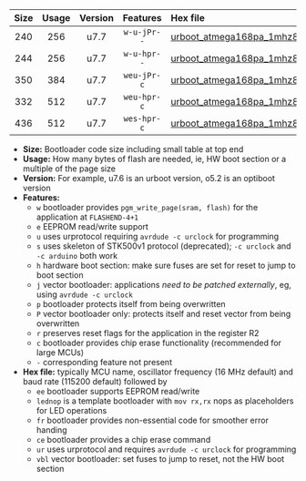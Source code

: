 |Size|Usage|Version|Features|Hex file|
|:-:|:-:|:-:|:-:|:--|
|240|256|u7.7|`w-u-jPr--`|[urboot_atmega168pa_1mhz8432_38400bps_lednop_ur_vbl.hex](https://raw.githubusercontent.com/stefanrueger/urboot.hex/main/mcus/atmega168pa/fcpu_1mhz8432/38400_bps/urboot_atmega168pa_1mhz8432_38400bps_lednop_ur_vbl.hex)|
|244|256|u7.7|`w-u-hpr--`|[urboot_atmega168pa_1mhz8432_38400bps_lednop_fr_ur.hex](https://raw.githubusercontent.com/stefanrueger/urboot.hex/main/mcus/atmega168pa/fcpu_1mhz8432/38400_bps/urboot_atmega168pa_1mhz8432_38400bps_lednop_fr_ur.hex)|
|350|384|u7.7|`weu-jPr-c`|[urboot_atmega168pa_1mhz8432_38400bps_ee_lednop_fr_ce_ur_vbl.hex](https://raw.githubusercontent.com/stefanrueger/urboot.hex/main/mcus/atmega168pa/fcpu_1mhz8432/38400_bps/urboot_atmega168pa_1mhz8432_38400bps_ee_lednop_fr_ce_ur_vbl.hex)|
|332|512|u7.7|`weu-hpr-c`|[urboot_atmega168pa_1mhz8432_38400bps_ee_lednop_fr_ce_ur.hex](https://raw.githubusercontent.com/stefanrueger/urboot.hex/main/mcus/atmega168pa/fcpu_1mhz8432/38400_bps/urboot_atmega168pa_1mhz8432_38400bps_ee_lednop_fr_ce_ur.hex)|
|436|512|u7.7|`wes-hpr-c`|[urboot_atmega168pa_1mhz8432_38400bps_ee_lednop_fr_ce.hex](https://raw.githubusercontent.com/stefanrueger/urboot.hex/main/mcus/atmega168pa/fcpu_1mhz8432/38400_bps/urboot_atmega168pa_1mhz8432_38400bps_ee_lednop_fr_ce.hex)|

- **Size:** Bootloader code size including small table at top end
- **Usage:** How many bytes of flash are needed, ie, HW boot section or a multiple of the page size
- **Version:** For example, u7.6 is an urboot version, o5.2 is an optiboot version
- **Features:**
  + `w` bootloader provides `pgm_write_page(sram, flash)` for the application at `FLASHEND-4+1`
  + `e` EEPROM read/write support
  + `u` uses urprotocol requiring `avrdude -c urclock` for programming
  + `s` uses skeleton of STK500v1 protocol (deprecated); `-c urclock` and `-c arduino` both work
  + `h` hardware boot section: make sure fuses are set for reset to jump to boot section
  + `j` vector bootloader: applications *need to be patched externally*, eg, using `avrdude -c urclock`
  + `p` bootloader protects itself from being overwritten
  + `P` vector bootloader only: protects itself and reset vector from being overwritten
  + `r` preserves reset flags for the application in the register R2
  + `c` bootloader provides chip erase functionality (recommended for large MCUs)
  + `-` corresponding feature not present
- **Hex file:** typically MCU name, oscillator frequency (16 MHz default) and baud rate (115200 default) followed by
  + `ee` bootloader supports EEPROM read/write
  + `lednop` is a template bootloader with `mov rx,rx` nops as placeholders for LED operations
  + `fr` bootloader provides non-essential code for smoother error handing
  + `ce` bootloader provides a chip erase command
  + `ur` uses urprotocol and requires `avrdude -c urclock` for programming
  + `vbl` vector bootloader: set fuses to jump to reset, not the HW boot section
